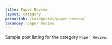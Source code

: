 ```yaml
---
title: Paper Review
layout: category
permalink: /categories/paper-review/
taxonomy: paper Review
---
```


Sample post listing for the category `Paper Review`.